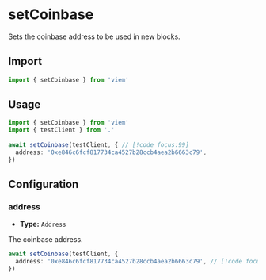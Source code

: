 # setCoinbase

Sets the coinbase address to be used in new blocks.

## Import 

```ts
import { setCoinbase } from 'viem'
```

## Usage

```ts
import { setCoinbase } from 'viem'
import { testClient } from '.'
 
await setCoinbase(testClient, { // [!code focus:99]
  address: '0xe846c6fcf817734ca4527b28ccb4aea2b6663c79',
})
```

## Configuration

### address

- **Type:** `Address`

The coinbase address.

```ts
await setCoinbase(testClient, {
  address: '0xe846c6fcf817734ca4527b28ccb4aea2b6663c79', // [!code focus]
})
```
